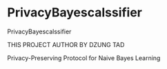# PrivacyBayescalssifier
PrivacyBayescalssifier

THIS PROJECT AUTHOR BY DZUNG TAD 

Privacy-Preserving Protocol for Naive Bayes Learning
